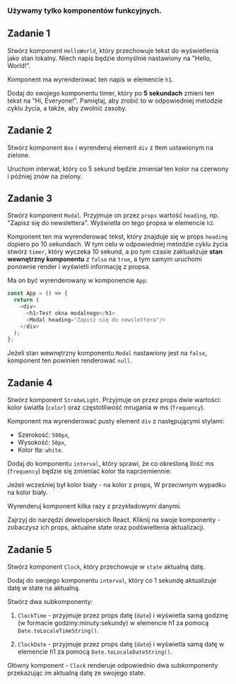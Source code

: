 ### Używamy tylko komponentów funkcyjnych.

## Zadanie 1

Stwórz komponent `HelloWorld`, który przechowuje tekst do wyświetlenia jako stan lokalny. Niech napis będzie domyślnie nastawiony na "Hello, World!".

Komponent ma wyrenderować ten napis w elemencie `h1`.

Dodaj do swojego komponentu timer, który po **5 sekundach** zmieni ten tekst na "Hi, Everyone!". Pamiętaj, aby zrobić to w odpowiedniej metodzie cyklu życia, a także, aby zwolnić zasoby.

## Zadanie 2

Stwórz komponent `Box` i wyrenderuj element ```div``` z tłem ustawionym na zielone.

Uruchom interwał, który co 5 sekund będzie zmieniał ten kolor na czerwony i później znów na zielony.

## Zadanie 3

Stwórz komponent `Modal`. Przyjmuje on przez `props` wartość `heading`, np. "Zapisz się do newslettera". Wyświetla on tego propsa w elemencie `h2`.

Komponent ten ma wyrenderować tekst, który znajduje się w props `heading` dopiero po 10 sekundach. W tym celu w odpowiedniej metodzie cyklu życia stwórz `timer`, który wyczeka 10 sekund, a po tym czasie zaktualizuje **stan wewnętrzny komponentu** z `false` na `true`, a tym samym uruchomi ponownie render i wyświetli informację z propsa.

Ma on być wyrenderowany w komponencie `App`:

```js
const App = () => {
  return (
    <div>
      <h1>Test okna modalnego</h1>
      <Modal heading="Zapisz się do newslettera"/>
    </div>
  );
};
```

Jeżeli stan wewnętrzny komponentu `Modal` nastawiony jest na `false`, komponent ten powinien renderować `null`.



## Zadanie 4

Stwórz komponent `StrobeLight`. Przyjmuje on przez props dwie wartości: kolor światła (`color`) oraz częstotliwość mrugania w ms (`frequency`).

Komponent ma wyrenderować pusty element `div` z następującymi stylami:

- Szerokość: `500px`,
- Wysokość: `50px`,
- Kolor tła: `white`.

Dodaj do komponentu `interval`, który sprawi, że co określoną ilość ms (`frequency`) będzie się zmieniać kolor tła naprzemiennie:

Jeżeli wcześniej był kolor biały - na kolor z props,
W przeciwnym wypadku na kolor biały.

Wyrenderuj komponent kilka razy z przykładowymi danymi.

Zajrzyj do narzędzi deweloperskich React. Kliknij na swoje komponenty - zobaczysz ich props, aktualne state oraz podświetlenia aktualizacji.


## Zadanie 5

Stwórz komponent `Clock`, który przechowuje w `state` aktualną datę.

Dodaj do swojego komponentu `interval`, który co 1 sekundę aktualizuje datę w state na aktualną.

Stwórz dwa subkomponenty:

1. `ClockTime` - przyjmuje przez props datę (`date`) i wyświetla samą godzinę (w formacie godziny:minuty:sekundy) w elemencie h1 za pomocą `Date.toLocaleTimeString()`.

2. `ClockDate` - przyjmuje przez props datę (`date`) i wyświetla samą datę w elemencie h1 za pomocą `Date.toLocaleDateString()`.

Główny komponent - `Clock` renderuje odpowiednio dwa subkomponenty przekazując im aktualną datę ze swojego state.
